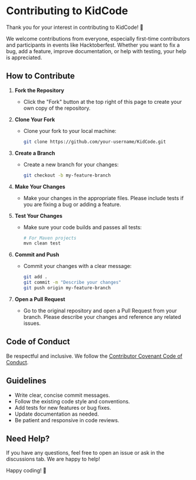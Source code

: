 # Contributing to KidCode

Thank you for your interest in contributing to KidCode! 🎉

We welcome contributions from everyone, especially first-time contributors and participants in events like Hacktoberfest. Whether you want to fix a bug, add a feature, improve documentation, or help with testing, your help is appreciated.

## How to Contribute

1. **Fork the Repository**
   - Click the "Fork" button at the top right of this page to create your own copy of the repository.

2. **Clone Your Fork**
   - Clone your fork to your local machine:
     ```bash
     git clone https://github.com/your-username/KidCode.git
     ```

3. **Create a Branch**
   - Create a new branch for your changes:
     ```bash
     git checkout -b my-feature-branch
     ```

4. **Make Your Changes**
   - Make your changes in the appropriate files. Please include tests if you are fixing a bug or adding a feature.

5. **Test Your Changes**
   - Make sure your code builds and passes all tests:
     ```bash
     # For Maven projects
     mvn clean test
     ```

6. **Commit and Push**
   - Commit your changes with a clear message:
     ```bash
     git add .
     git commit -m "Describe your changes"
     git push origin my-feature-branch
     ```

7. **Open a Pull Request**
   - Go to the original repository and open a Pull Request from your branch. Please describe your changes and reference any related issues.

## Code of Conduct

Be respectful and inclusive. We follow the [Contributor Covenant Code of Conduct](https://www.contributor-covenant.org/).

## Guidelines

- Write clear, concise commit messages.
- Follow the existing code style and conventions.
- Add tests for new features or bug fixes.
- Update documentation as needed.
- Be patient and responsive in code reviews.

## Need Help?

If you have any questions, feel free to open an issue or ask in the discussions tab. We are happy to help!

Happy coding! 🚀
